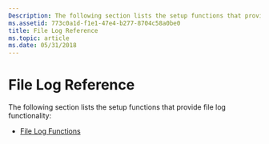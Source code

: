 ```yaml
---
Description: The following section lists the setup functions that provide file log functionality.
ms.assetid: 773c0a1d-f1e1-47e4-b277-8704c58a0be0
title: File Log Reference
ms.topic: article
ms.date: 05/31/2018
---
```


# File Log Reference

The following section lists the setup functions that provide file log functionality:

-   [File Log Functions](file-log-functions.md)

 

 




